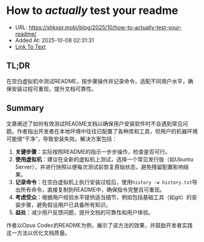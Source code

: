 # How to *actually* test your readme
- URL: https://shkspr.mobi/blog/2025/10/how-to-actually-test-your-readme/
- Added At: 2025-10-08 02:31:31
- [Link To Text](2025-10-08-how-to-actually-test-your-readme_raw.md)

## TL;DR
在空白虚拟机中测试README，按步骤操作并记录命令，适配不同用户水平，确保安装过程可重现，提升文档可靠性。

## Summary
文章阐述了如何有效测试README文档以确保用户安装软件时不会遇到常见问题。作者指出开发者在本地环境中往往已配置了各种库和工具，但用户的机器环境可能很“干净”，导致安装失败。解决方案包括：

1.  **关键步骤**：实际按照README的指示一步步操作，检查是否可行。
2.  **使用虚拟机**：建议在全新的虚拟机上测试，选择一个常见发行版（如Ubuntu Server），并进行快照以便每次测试前恢复原始状态，避免残留配置影响结果。
3.  **记录命令**：在空白虚拟机上执行安装过程后，使用`history -w history.txt`导出所有命令，直接复制到README中，确保指令完整且可重现。
4.  **考虑受众**：根据用户经验水平提供适当细节，例如包括基础工具（如git）的安装步骤，避免假设用户已具备所有知识。
5.  **益处**：减少用户反馈问题，提升文档的可靠性和用户体验。

作者以Opus Codec的README为例，展示了该方法的效果，并鼓励开发者实践这一方法以优化文档质量。
